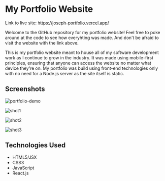 # My Portfolio Website

Link to live site: https://joseph-portfolio.vercel.app/

Welcome to the GitHub repository for my portfolio website! Feel free to poke around at the code to see how everyhting was made. And don't be afraid to visit the website with the link above. 

This is my portfolio website meant to house all of my software development work as I continue to grow in the industry. It was made using mobile-first principles, ensuring that anyone can access the website no matter what device they're on. My portfolio was build using front-end technologies only with no need for a Node.js server as the site itself is static.

## Screenshots

![portfolio-demo](https://user-images.githubusercontent.com/26678591/88434493-46065a80-cdce-11ea-926a-d2fb2c60da16.gif)

![shot1](https://user-images.githubusercontent.com/26678591/88434949-40f5db00-cdcf-11ea-925c-babdab83e0d5.png)

![shot2](https://user-images.githubusercontent.com/26678591/88434975-4b17d980-cdcf-11ea-8589-cadbaa176cdd.png)

![shot3](https://user-images.githubusercontent.com/26678591/88434979-4c490680-cdcf-11ea-8cbf-d4f84cd81509.png)


## Technologies Used

- HTML5/JSX
- CSS3
- JavaScript
- React.js
